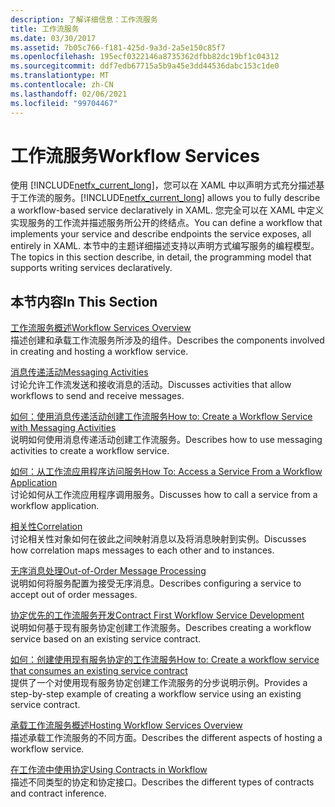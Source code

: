 ```yaml
---
description: 了解详细信息：工作流服务
title: 工作流服务
ms.date: 03/30/2017
ms.assetid: 7b05c766-f181-425d-9a3d-2a5e150c85f7
ms.openlocfilehash: 195ecf0322146a8735362dfbb82dc19bf1c04312
ms.sourcegitcommit: ddf7edb67715a5b9a45e3dd44536dabc153c1de0
ms.translationtype: MT
ms.contentlocale: zh-CN
ms.lasthandoff: 02/06/2021
ms.locfileid: "99704467"
---
```

# <a name="workflow-services"></a><span data-ttu-id="7ed25-103">工作流服务</span><span class="sxs-lookup"><span data-stu-id="7ed25-103">Workflow Services</span></span>

<span data-ttu-id="7ed25-104">使用 [!INCLUDE[netfx_current_long](../../../../includes/netfx-current-long-md.md)]，您可以在 XAML 中以声明方式充分描述基于工作流的服务。</span><span class="sxs-lookup"><span data-stu-id="7ed25-104">[!INCLUDE[netfx_current_long](../../../../includes/netfx-current-long-md.md)] allows you to fully describe a workflow-based service declaratively in XAML.</span></span> <span data-ttu-id="7ed25-105">您完全可以在 XAML 中定义实现服务的工作流并描述服务所公开的终结点。</span><span class="sxs-lookup"><span data-stu-id="7ed25-105">You can define a workflow that implements your service and describe endpoints the service exposes, all entirely in XAML.</span></span> <span data-ttu-id="7ed25-106">本节中的主题详细描述支持以声明方式编写服务的编程模型。</span><span class="sxs-lookup"><span data-stu-id="7ed25-106">The topics in this section describe, in detail, the programming model that supports writing services declaratively.</span></span>  
  
## <a name="in-this-section"></a><span data-ttu-id="7ed25-107">本节内容</span><span class="sxs-lookup"><span data-stu-id="7ed25-107">In This Section</span></span>  

 [<span data-ttu-id="7ed25-108">工作流服务概述</span><span class="sxs-lookup"><span data-stu-id="7ed25-108">Workflow Services Overview</span></span>](workflow-services-overview.md)  
 <span data-ttu-id="7ed25-109">描述创建和承载工作流服务所涉及的组件。</span><span class="sxs-lookup"><span data-stu-id="7ed25-109">Describes the components involved in creating and hosting a workflow service.</span></span>  
  
 [<span data-ttu-id="7ed25-110">消息传递活动</span><span class="sxs-lookup"><span data-stu-id="7ed25-110">Messaging Activities</span></span>](messaging-activities.md)  
 <span data-ttu-id="7ed25-111">讨论允许工作流发送和接收消息的活动。</span><span class="sxs-lookup"><span data-stu-id="7ed25-111">Discusses activities that allow workflows to send and receive messages.</span></span>  
  
 [<span data-ttu-id="7ed25-112">如何：使用消息传递活动创建工作流服务</span><span class="sxs-lookup"><span data-stu-id="7ed25-112">How to: Create a Workflow Service with Messaging Activities</span></span>](how-to-create-a-workflow-service-with-messaging-activities.md)  
 <span data-ttu-id="7ed25-113">说明如何使用消息传递活动创建工作流服务。</span><span class="sxs-lookup"><span data-stu-id="7ed25-113">Describes how to use messaging activities to create a workflow service.</span></span>  
  
 [<span data-ttu-id="7ed25-114">如何：从工作流应用程序访问服务</span><span class="sxs-lookup"><span data-stu-id="7ed25-114">How To: Access a Service From a Workflow Application</span></span>](how-to-access-a-service-from-a-workflow-application.md)  
 <span data-ttu-id="7ed25-115">讨论如何从工作流应用程序调用服务。</span><span class="sxs-lookup"><span data-stu-id="7ed25-115">Discusses how to call a service from a workflow application.</span></span>  
  
 [<span data-ttu-id="7ed25-116">相关性</span><span class="sxs-lookup"><span data-stu-id="7ed25-116">Correlation</span></span>](correlation.md)  
 <span data-ttu-id="7ed25-117">讨论相关性对象如何在彼此之间映射消息以及将消息映射到实例。</span><span class="sxs-lookup"><span data-stu-id="7ed25-117">Discusses how correlation maps messages to each other and to instances.</span></span>  
  
 [<span data-ttu-id="7ed25-118">无序消息处理</span><span class="sxs-lookup"><span data-stu-id="7ed25-118">Out-of-Order Message Processing</span></span>](out-of-order-message-processing.md)  
 <span data-ttu-id="7ed25-119">说明如何将服务配置为接受无序消息。</span><span class="sxs-lookup"><span data-stu-id="7ed25-119">Describes configuring a service to accept out of order messages.</span></span>  
  
 [<span data-ttu-id="7ed25-120">协定优先的工作流服务开发</span><span class="sxs-lookup"><span data-stu-id="7ed25-120">Contract First Workflow Service Development</span></span>](../../windows-workflow-foundation/contract-first-workflow-service-development.md)  
 <span data-ttu-id="7ed25-121">说明如何基于现有服务协定创建工作流服务。</span><span class="sxs-lookup"><span data-stu-id="7ed25-121">Describes creating a workflow service based on an existing service contract.</span></span>  
  
 [<span data-ttu-id="7ed25-122">如何：创建使用现有服务协定的工作流服务</span><span class="sxs-lookup"><span data-stu-id="7ed25-122">How to: Create a workflow service that consumes an existing service contract</span></span>](../../windows-workflow-foundation/how-to-create-a-workflow-service-that-consumes-an-existing-service-contract.md)  
 <span data-ttu-id="7ed25-123">提供了一个对使用现有服务协定创建工作流服务的分步说明示例。</span><span class="sxs-lookup"><span data-stu-id="7ed25-123">Provides a step-by-step example of creating a workflow service using an existing service contract.</span></span>  
  
 [<span data-ttu-id="7ed25-124">承载工作流服务概述</span><span class="sxs-lookup"><span data-stu-id="7ed25-124">Hosting Workflow Services Overview</span></span>](hosting-workflow-services-overview.md)  
 <span data-ttu-id="7ed25-125">描述承载工作流服务的不同方面。</span><span class="sxs-lookup"><span data-stu-id="7ed25-125">Describes the different aspects of hosting a workflow service.</span></span>  
  
 [<span data-ttu-id="7ed25-126">在工作流中使用协定</span><span class="sxs-lookup"><span data-stu-id="7ed25-126">Using Contracts in Workflow</span></span>](using-contracts-in-workflow.md)  
 <span data-ttu-id="7ed25-127">描述不同类型的协定和协定接口。</span><span class="sxs-lookup"><span data-stu-id="7ed25-127">Describes the different types of contracts and contract inference.</span></span>
